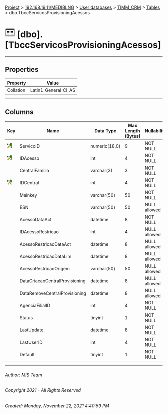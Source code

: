 #### 

[Project](../../../../index.md) > [192.168.19.11\\MEDIBLNG](../../../index.md) > [User databases](../../index.md) > [TIMM_CRM](../index.md) > [Tables](Tables.md) > dbo.TbccServicosProvisioningAcessos

# ![Tables](../../../../Images/Table32.png) [dbo].[TbccServicosProvisioningAcessos]

---

## <a name="#properties"></a>Properties

| Property | Value |
|---|---|
| Collation | Latin1_General_CI_AS |


---

## <a name="#columns"></a>Columns

| Key | Name | Data Type | Max Length (Bytes) | Nullability |
|---|---|---|---|---|
| [![Cluster Primary Key PK_TbccServicosProvisioningAcessos: ServicoID\IDAcesso\IDCentral](../../../../Images/pkcluster.png)](#indexes) | ServicoID | numeric(18,0) | 9 | NOT NULL |
| [![Cluster Primary Key PK_TbccServicosProvisioningAcessos: ServicoID\IDAcesso\IDCentral](../../../../Images/pkcluster.png)](#indexes) | IDAcesso | int | 4 | NOT NULL |
|  | CentralFamilia | varchar(3) | 3 | NOT NULL |
| [![Cluster Primary Key PK_TbccServicosProvisioningAcessos: ServicoID\IDAcesso\IDCentral](../../../../Images/pkcluster.png)](#indexes) | IDCentral | int | 4 | NOT NULL |
|  | Mainkey | varchar(50) | 50 | NOT NULL |
|  | ESN | varchar(50) | 50 | NULL allowed |
|  | AcessoDataAct | datetime | 8 | NOT NULL |
|  | IDAcessoRestricao | int | 4 | NULL allowed |
|  | AcessoRestricaoDataAct | datetime | 8 | NULL allowed |
|  | AcessoRestricaoDataLim | datetime | 8 | NULL allowed |
|  | AcessoRestricaoOrigem | varchar(50) | 50 | NULL allowed |
|  | DataCriacaoCentralProvisioning | datetime | 8 | NULL allowed |
|  | DataRemoveCentralProvisioning | datetime | 8 | NULL allowed |
|  | AgenciaFilialID | int | 4 | NOT NULL |
|  | Status | tinyint | 1 | NOT NULL |
|  | LastUpdate | datetime | 8 | NOT NULL |
|  | LastUserID | int | 4 | NOT NULL |
|  | Default | tinyint | 1 | NOT NULL |


---

###### Author:  MIS Team

###### Copyright 2021 - All Rights Reserved

###### Created: Monday, November 22, 2021 4:40:59 PM


